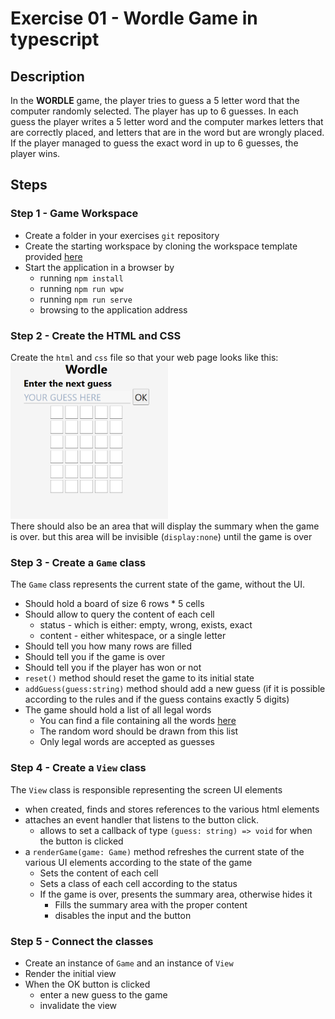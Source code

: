 # Exercise 01 - Wordle Game in typescript

## Description
In the **WORDLE** game, the player tries to guess a 5 letter word that the computer randomly selected. The player has up to 6 guesses. In each guess the player writes a 5 letter word and the computer markes letters that are correctly placed, and letters that are in the word but are wrongly placed. If the player managed to guess the exact word in up to 6 guesses, the player wins.

## Steps
### Step 1 - Game Workspace
- Create a folder in your exercises `git` repository
- Create the starting workspace by cloning the workspace template provided [here](../workspace%20template/)
- Start the application in a browser by
  - running `npm install`
  - running `npm run wpw`
  - running `npm run serve`
  - browsing to the application address

### Step 2 - Create the HTML and CSS
Create the `html` and `css` file so that your web page looks like this: <br>
<img src="images/ex0101.png" height="250"><br>
There should also be an area that will display the summary when the game is over. but this area will be invisible (`display:none`) until the game is over

### Step 3 - Create a `Game` class
The `Game` class represents the current state of the game, without the UI.
* Should hold a board of size 6 rows * 5 cells
* Should allow to query the content of each cell
  * status - which is either: empty, wrong, exists, exact
  * content - either whitespace, or a single letter
* Should tell you how many rows are filled 
* Should tell you if the game is over 
* Should tell you if the player has won or not
* `reset()` method should reset the game to its initial state
* `addGuess(guess:string)` method should add a new guess (if it is possible according to the rules and if the guess contains exactly 5 digits)
* The game should hold a list of all legal words 
  * You can find a file containing all the words [here](resources/words.ts)
  * The random word should be drawn from this list
  * Only legal words are accepted as guesses

### Step 4 - Create a `View` class
The `View` class is responsible representing the screen UI elements
* when created, finds and stores references to the various html elements
* attaches an event handler that listens to the button click. 
  * allows to set a callback of type `(guess: string) => void` for when the button is clicked
* a `renderGame(game: Game)` method refreshes the current state of the various UI elements according to the state of the game
  * Sets the content of each cell
  * Sets a class of each cell according to the status
  * If the game is over, presents the summary area, otherwise hides it
    * Fills the summary area with the proper content
    * disables the input and the button

### Step 5 - Connect the classes
* Create an instance of `Game` and an instance of `View`
* Render the initial view
* When the OK button is clicked
  * enter a new guess to the game
  * invalidate the view






